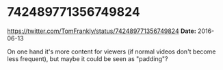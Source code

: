 # 742489771356749824
https://twitter.com/TomFrankly/status/742489771356749824
**Date:** 2016-06-13

On one hand it's more content for viewers (if normal videos don't become less frequent), but maybe it could be seen as "padding"?

